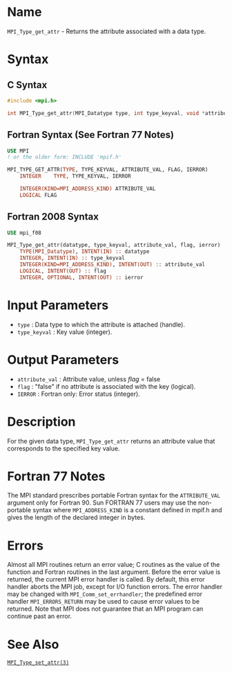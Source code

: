 # Name

`MPI_Type_get_attr` - Returns the attribute associated with a data
type.

# Syntax

## C Syntax

```c
#include <mpi.h>

int MPI_Type_get_attr(MPI_Datatype type, int type_keyval, void *attribute_val, int *flag)
```

## Fortran Syntax (See Fortran 77 Notes)

```fortran
USE MPI
! or the older form: INCLUDE 'mpif.h'

MPI_TYPE_GET_ATTR(TYPE, TYPE_KEYVAL, ATTRIBUTE_VAL, FLAG, IERROR)
    INTEGER    TYPE, TYPE_KEYVAL, IERROR 

    INTEGER(KIND=MPI_ADDRESS_KIND) ATTRIBUTE_VAL
    LOGICAL FLAG
```

## Fortran 2008 Syntax

```fortran
USE mpi_f08

MPI_Type_get_attr(datatype, type_keyval, attribute_val, flag, ierror)
    TYPE(MPI_Datatype), INTENT(IN) :: datatype
    INTEGER, INTENT(IN) :: type_keyval
    INTEGER(KIND=MPI_ADDRESS_KIND), INTENT(OUT) :: attribute_val
    LOGICAL, INTENT(OUT) :: flag
    INTEGER, OPTIONAL, INTENT(OUT) :: ierror
```


# Input Parameters

* `type` : Data type to which the attribute is attached (handle).
* `type_keyval` : Key value (integer).

# Output Parameters

* `attribute_val` : Attribute value, unless *flag* = false
* `flag` : "false" if no attribute is associated with the key (logical).
* `IERROR` : Fortran only: Error status (integer).

# Description

For the given data type, `MPI_Type_get_attr` returns an attribute value
that corresponds to the specified key value.

# Fortran 77 Notes

The MPI standard prescribes portable Fortran syntax for the
`ATTRIBUTE_VAL` argument only for Fortran 90. Sun FORTRAN 77 users may
use the non-portable syntax
where `MPI_ADDRESS_KIND` is a constant defined in mpif.h and gives the
length of the declared integer in bytes.

# Errors

Almost all MPI routines return an error value; C routines as the value
of the function and Fortran routines in the last argument.
Before the error value is returned, the current MPI error handler is
called. By default, this error handler aborts the MPI job, except for
I/O function errors. The error handler may be changed with
`MPI_Comm_set_errhandler`; the predefined error handler `MPI_ERRORS_RETURN`
may be used to cause error values to be returned. Note that MPI does not
guarantee that an MPI program can continue past an error.

# See Also

[`MPI_Type_set_attr(3)`](./?file=MPI_Type_set_attr.md)
